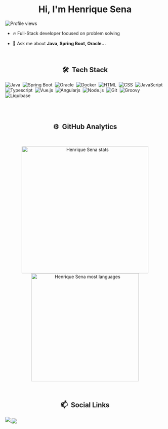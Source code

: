 <h1 align="center">Hi, I'm Henrique Sena</h1>
<p align="left"> <img src="https://komarev.com/ghpvc/?username=HenriqueGSena&color=blue" alt="Profile views" /> </p>
 
 - 🔥 Full-Stack developer focused on problem solving
 
 - 💬 Ask me about **Java, Spring Boot, Oracle...**

<br>

<h2 align="center">🛠 &nbsp;Tech Stack</h2>

![Java](https://img.shields.io/badge/-Java-05122A?style=flat&logo=oracle)&nbsp;
![Spring Boot](https://img.shields.io/badge/-SpringBoot-05122A?style=flat&logo=springboot)&nbsp;
![Oracle](https://img.shields.io/badge/-Oracle-05122A?style=flat&logo=oracle)&nbsp;
![Docker](https://img.shields.io/badge/-Docker-05122A?style=flat&logo=docker)&nbsp;
![HTML](https://img.shields.io/badge/-HTML-05122A?style=flat&logo=HTML5)&nbsp;
![CSS](https://img.shields.io/badge/-CSS-05122A?style=flat&logo=CSS3&logoColor=1572B6)&nbsp;
![JavaScript](https://img.shields.io/badge/-JavaScript-05122A?style=flat&logo=javascript)&nbsp;
![Typescript](https://img.shields.io/badge/-Typescript-05122A?style=flat&logo=typescript)&nbsp;
![Vue.js](https://img.shields.io/badge/-Vue.js-05122A?style=flat&logo=vue.js)&nbsp;
![Angularjs](https://img.shields.io/badge/-Angularjs-05122A?style=flat&logo=angular)&nbsp;
![Node.js](https://img.shields.io/badge/-Node.js-05122A?style=flat&logo=node.js)&nbsp;
![Git](https://img.shields.io/badge/-Git-05122A?style=flat&logo=git)&nbsp;
![Groovy](https://img.shields.io/badge/-Groovy-05122A?style=flat&logo=groovy)&nbsp;
![Liquibase](https://img.shields.io/badge/-Liquibase-05122A?style=flat&logo=liquibase)&nbsp;

<br><br>
<h2 align="center">⚙️ &nbsp;GitHub Analytics</h2>

<br>
<p align="center">
<img width="400em" src="https://github-readme-stats.vercel.app/api?username=HenriqueGSena&show_icons=true&theme=tokyonight" alt="Henrique Sena stats"/>
<img width="340em" src="https://github-readme-stats.vercel.app/api/top-langs/?username=HenriqueGSena&layout=compact&theme=tokyonight" alt="Henrique Sena most languages"/>
</p>

<br>
<h2 align="center">📫 &nbsp;Social Links</h2>

<div>
 
 <a href="https://www.linkedin.com/in/carloshenrique26" target="_blank">
  <img src="https://img.shields.io/badge/-LinkedIn-%230077B5?style=for-the-badge&logo=linkedin&logoColor=white">
</a>

<a href="https://www.instagram.com/Henrique.sena23" target="_blank">
 <img align="center" src="https://img.shields.io/badge/-Instagram-%23333?style=for-the-badge&logo=instagram&logoColor=red" />
</a>

</div>

